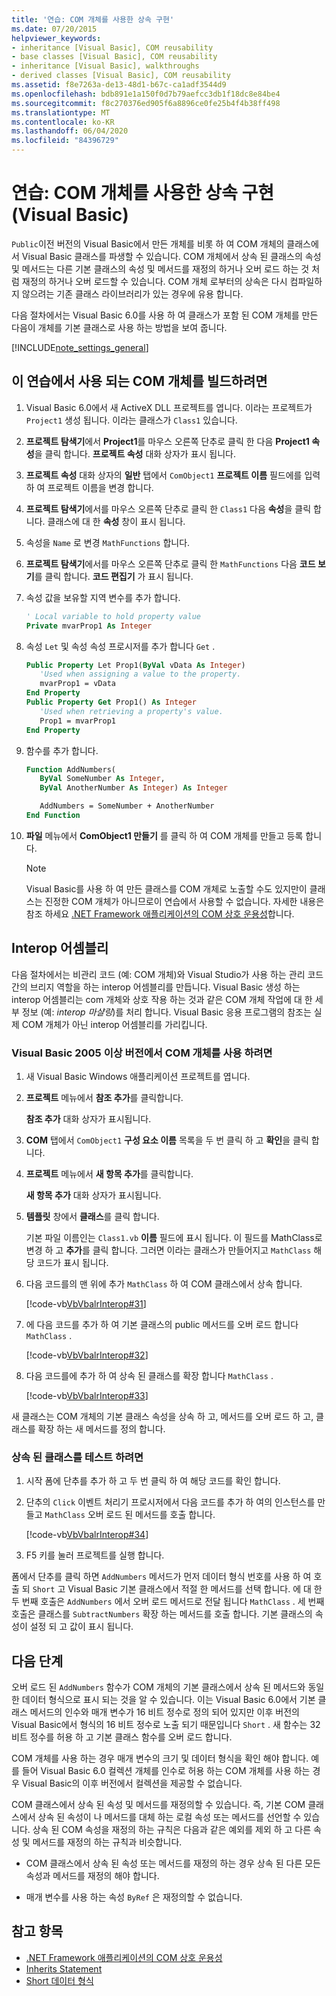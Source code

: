 ```yaml
---
title: '연습: COM 개체를 사용한 상속 구현'
ms.date: 07/20/2015
helpviewer_keywords:
- inheritance [Visual Basic], COM reusability
- base classes [Visual Basic], COM reusability
- inheritance [Visual Basic], walkthroughs
- derived classes [Visual Basic], COM reusability
ms.assetid: f8e7263a-de13-48d1-b67c-ca1adf3544d9
ms.openlocfilehash: bdb891e1a150f0d7b79aefcc3db1f18dc8e84be4
ms.sourcegitcommit: f8c270376ed905f6a8896ce0fe25b4f4b38ff498
ms.translationtype: MT
ms.contentlocale: ko-KR
ms.lasthandoff: 06/04/2020
ms.locfileid: "84396729"
---
```

# <a name="walkthrough-implementing-inheritance-with-com-objects-visual-basic"></a>연습: COM 개체를 사용한 상속 구현(Visual Basic)

`Public`이전 버전의 Visual Basic에서 만든 개체를 비롯 하 여 COM 개체의 클래스에서 Visual Basic 클래스를 파생할 수 있습니다. COM 개체에서 상속 된 클래스의 속성 및 메서드는 다른 기본 클래스의 속성 및 메서드를 재정의 하거나 오버 로드 하는 것 처럼 재정의 하거나 오버 로드할 수 있습니다. COM 개체 로부터의 상속은 다시 컴파일하지 않으려는 기존 클래스 라이브러리가 있는 경우에 유용 합니다.

다음 절차에서는 Visual Basic 6.0를 사용 하 여 클래스가 포함 된 COM 개체를 만든 다음이 개체를 기본 클래스로 사용 하는 방법을 보여 줍니다.

[!INCLUDE[note_settings_general](~/includes/note-settings-general-md.md)]

## <a name="to-build-the-com-object-that-is-used-in-this-walkthrough"></a>이 연습에서 사용 되는 COM 개체를 빌드하려면

1. Visual Basic 6.0에서 새 ActiveX DLL 프로젝트를 엽니다. 이라는 프로젝트가 `Project1` 생성 됩니다. 이라는 클래스가 `Class1` 있습니다.

2. **프로젝트 탐색기**에서 **Project1**를 마우스 오른쪽 단추로 클릭 한 다음 **Project1 속성**을 클릭 합니다. **프로젝트 속성** 대화 상자가 표시 됩니다.

3. **프로젝트 속성** 대화 상자의 **일반** 탭에서 `ComObject1` **프로젝트 이름** 필드에를 입력 하 여 프로젝트 이름을 변경 합니다.

4. **프로젝트 탐색기**에서를 마우스 오른쪽 단추로 클릭 한 `Class1` 다음 **속성**을 클릭 합니다. 클래스에 대 한 **속성** 창이 표시 됩니다.

5. 속성을 `Name` 로 변경 `MathFunctions` 합니다.

6. **프로젝트 탐색기**에서를 마우스 오른쪽 단추로 클릭 한 `MathFunctions` 다음 **코드 보기**를 클릭 합니다. **코드 편집기** 가 표시 됩니다.

7. 속성 값을 보유할 지역 변수를 추가 합니다.

    ```vb
    ' Local variable to hold property value
    Private mvarProp1 As Integer
    ```

8. 속성 `Let` 및 속성 속성 프로시저를 추가 합니다 `Get` .

    ```vb
    Public Property Let Prop1(ByVal vData As Integer)
       'Used when assigning a value to the property.
       mvarProp1 = vData
    End Property
    Public Property Get Prop1() As Integer
       'Used when retrieving a property's value.
       Prop1 = mvarProp1
    End Property
    ```

9. 함수를 추가 합니다.

    ```vb
    Function AddNumbers(
       ByVal SomeNumber As Integer,
       ByVal AnotherNumber As Integer) As Integer

       AddNumbers = SomeNumber + AnotherNumber
    End Function
    ```

10. **파일** 메뉴에서 **ComObject1 만들기** 를 클릭 하 여 COM 개체를 만들고 등록 합니다.

    > [!NOTE]
    > Visual Basic를 사용 하 여 만든 클래스를 COM 개체로 노출할 수도 있지만이 클래스는 진정한 COM 개체가 아니므로이 연습에서 사용할 수 없습니다. 자세한 내용은 참조 하세요 [.NET Framework 애플리케이션의 COM 상호 운용성](com-interoperability-in-net-framework-applications.md)합니다.

## <a name="interop-assemblies"></a>Interop 어셈블리

다음 절차에서는 비관리 코드 (예: COM 개체)와 Visual Studio가 사용 하는 관리 코드 간의 브리지 역할을 하는 interop 어셈블리를 만듭니다. Visual Basic 생성 하는 interop 어셈블리는 com 개체와 상호 작용 하는 것과 같은 COM 개체 작업에 대 한 세부 정보 (예: *interop 마샬링*)를 처리 합니다. Visual Basic 응용 프로그램의 참조는 실제 COM 개체가 아닌 interop 어셈블리를 가리킵니다.

### <a name="to-use-a-com-object-with-visual-basic-2005-and-later-versions"></a>Visual Basic 2005 이상 버전에서 COM 개체를 사용 하려면

1. 새 Visual Basic Windows 애플리케이션 프로젝트를 엽니다.

2. **프로젝트** 메뉴에서 **참조 추가**를 클릭합니다.

     **참조 추가** 대화 상자가 표시됩니다.

3. **COM** 탭에서 `ComObject1` **구성 요소 이름** 목록을 두 번 클릭 하 고 **확인**을 클릭 합니다.

4. **프로젝트** 메뉴에서 **새 항목 추가**를 클릭합니다.

     **새 항목 추가** 대화 상자가 표시됩니다.

5. **템플릿** 창에서 **클래스**를 클릭 합니다.

     기본 파일 이름인는 `Class1.vb` **이름** 필드에 표시 됩니다. 이 필드를 MathClass로 변경 하 고 **추가**를 클릭 합니다. 그러면 이라는 클래스가 만들어지고 `MathClass` 해당 코드가 표시 됩니다.

6. 다음 코드를의 맨 위에 추가 `MathClass` 하 여 COM 클래스에서 상속 합니다.

     [!code-vb[VbVbalrInterop#31](~/samples/snippets/visualbasic/VS_Snippets_VBCSharp/VbVbalrInterop/VB/Class1.vb#31)]

7. 에 다음 코드를 추가 하 여 기본 클래스의 public 메서드를 오버 로드 합니다 `MathClass` .

     [!code-vb[VbVbalrInterop#32](~/samples/snippets/visualbasic/VS_Snippets_VBCSharp/VbVbalrInterop/VB/Class1.vb#32)]

8. 다음 코드를에 추가 하 여 상속 된 클래스를 확장 합니다 `MathClass` .

     [!code-vb[VbVbalrInterop#33](~/samples/snippets/visualbasic/VS_Snippets_VBCSharp/VbVbalrInterop/VB/Class1.vb#33)]

새 클래스는 COM 개체의 기본 클래스 속성을 상속 하 고, 메서드를 오버 로드 하 고, 클래스를 확장 하는 새 메서드를 정의 합니다.

### <a name="to-test-the-inherited-class"></a>상속 된 클래스를 테스트 하려면

1. 시작 폼에 단추를 추가 하 고 두 번 클릭 하 여 해당 코드를 확인 합니다.

2. 단추의 `Click` 이벤트 처리기 프로시저에서 다음 코드를 추가 하 여의 인스턴스를 만들고 `MathClass` 오버 로드 된 메서드를 호출 합니다.

     [!code-vb[VbVbalrInterop#34](~/samples/snippets/visualbasic/VS_Snippets_VBCSharp/VbVbalrInterop/VB/Class1.vb#34)]

3. F5 키를 눌러 프로젝트를 실행 합니다.

폼에서 단추를 클릭 하면 `AddNumbers` 메서드가 먼저 데이터 형식 번호를 사용 하 여 호출 되 `Short` 고 Visual Basic 기본 클래스에서 적절 한 메서드를 선택 합니다. 에 대 한 두 번째 호출은 `AddNumbers` 에서 오버 로드 메서드로 전달 됩니다 `MathClass` . 세 번째 호출은 클래스를 `SubtractNumbers` 확장 하는 메서드를 호출 합니다. 기본 클래스의 속성이 설정 되 고 값이 표시 됩니다.

## <a name="next-steps"></a>다음 단계

오버 로드 된 `AddNumbers` 함수가 COM 개체의 기본 클래스에서 상속 된 메서드와 동일한 데이터 형식으로 표시 되는 것을 알 수 있습니다. 이는 Visual Basic 6.0에서 기본 클래스 메서드의 인수와 매개 변수가 16 비트 정수로 정의 되어 있지만 이후 버전의 Visual Basic에서 형식의 16 비트 정수로 노출 되기 때문입니다 `Short` . 새 함수는 32 비트 정수를 허용 하 고 기본 클래스 함수를 오버 로드 합니다.

COM 개체를 사용 하는 경우 매개 변수의 크기 및 데이터 형식을 확인 해야 합니다. 예를 들어 Visual Basic 6.0 컬렉션 개체를 인수로 허용 하는 COM 개체를 사용 하는 경우 Visual Basic의 이후 버전에서 컬렉션을 제공할 수 없습니다.

COM 클래스에서 상속 된 속성 및 메서드를 재정의할 수 있습니다. 즉, 기본 COM 클래스에서 상속 된 속성이 나 메서드를 대체 하는 로컬 속성 또는 메서드를 선언할 수 있습니다. 상속 된 COM 속성을 재정의 하는 규칙은 다음과 같은 예외를 제외 하 고 다른 속성 및 메서드를 재정의 하는 규칙과 비슷합니다.

- COM 클래스에서 상속 된 속성 또는 메서드를 재정의 하는 경우 상속 된 다른 모든 속성과 메서드를 재정의 해야 합니다.

- 매개 변수를 사용 하는 속성 `ByRef` 은 재정의할 수 없습니다.

## <a name="see-also"></a>참고 항목

- [.NET Framework 애플리케이션의 COM 상호 운용성](com-interoperability-in-net-framework-applications.md)
- [Inherits Statement](../../language-reference/statements/inherits-statement.md)
- [Short 데이터 형식](../../language-reference/data-types/short-data-type.md)
